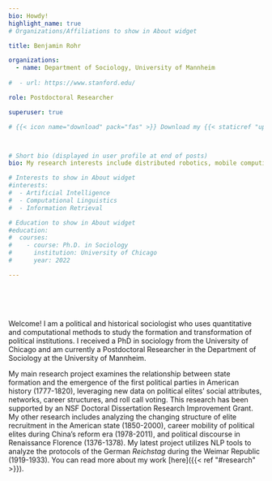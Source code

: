 ```yaml
---
bio: Howdy!
highlight_name: true
# Organizations/Affiliations to show in About widget

title: Benjamin Rohr

organizations:
  - name: Department of Sociology, University of Mannheim
  
#  - url: https://www.stanford.edu/

role: Postdoctoral Researcher

superuser: true

# {{< icon name="download" pack="fas" >}} Download my {{< staticref "uploads/demo_resume.pdf" "newtab" >}}resumé{{< /staticref >}}.



# Short bio (displayed in user profile at end of posts)
bio: My research interests include distributed robotics, mobile computing and programmable matter.

# Interests to show in About widget
#interests:
#  - Artificial Intelligence
#  - Computational Linguistics
#  - Information Retrieval

# Education to show in About widget
#education:
#  courses:
#    - course: Ph.D. in Sociology 
#      institution: University of Chicago
#      year: 2022

---
```


<br/>
<br/>
<br/>

Welcome! I am a political and historical sociologist who uses quantitative and computational methods to study the formation and transformation of political institutions. I received a PhD in sociology from the University of Chicago and am currently a Postdoctoral Researcher in the Department of Sociology at the University of Mannheim. 

My main research project examines the relationship between state formation and the emergence of the first political parties in American history (1777-1820), leveraging new data on political elites’ social attributes, networks, career structures, and roll call voting. This research has been supported by an NSF Doctoral Dissertation Research Improvement Grant. My other research includes analyzing the changing structure of elite recruitment in the American state (1850-2000), career mobility of political elites during China’s reform era (1978-2011), and political discourse in Renaissance Florence (1376-1378). My latest project utilizes NLP tools to analyze the protocols of the German *Reichstag* during the Weimar Republic (1919-1933). You can read more about my work [here]({{< ref "#research" >}}).
